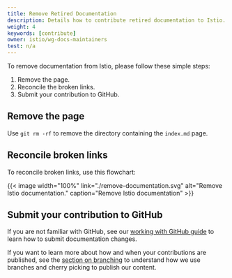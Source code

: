 ```yaml
---
title: Remove Retired Documentation
description: Details how to contribute retired documentation to Istio.
weight: 4
keywords: [contribute]
owner: istio/wg-docs-maintainers
test: n/a
---
```


To remove documentation from Istio, please follow these simple steps:

1. Remove the page.
1. Reconcile the broken links.
1. Submit your contribution to GitHub.

## Remove the page

Use `git rm -rf` to remove the directory containing the `index.md` page.

## Reconcile broken links

To reconcile broken links, use this flowchart:

{{< image width="100%"
    link="./remove-documentation.svg"
    alt="Remove Istio documentation."
    caption="Remove Istio documentation"
    >}}

## Submit your contribution to GitHub

If you are not familiar with GitHub, see our [working with GitHub guide](/pt-br/docs/releases/contribute/github)
to learn how to submit documentation changes.

If you want to learn more about how and when your contributions are published,
see the [section on branching](/pt-br/docs/releases/contribute/github#branching-strategy) to understand
how we use branches and cherry picking to publish our content.
